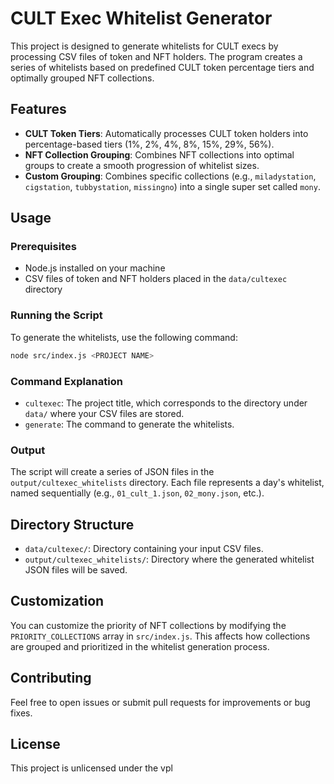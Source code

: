 # CULT Exec Whitelist Generator

This project is designed to generate whitelists for CULT execs by processing CSV files of token and NFT holders. The program creates a series of whitelists based on predefined CULT token percentage tiers and optimally grouped NFT collections.

## Features

- **CULT Token Tiers**: Automatically processes CULT token holders into percentage-based tiers (1%, 2%, 4%, 8%, 15%, 29%, 56%).
- **NFT Collection Grouping**: Combines NFT collections into optimal groups to create a smooth progression of whitelist sizes.
- **Custom Grouping**: Combines specific collections (e.g., `miladystation`, `cigstation`, `tubbystation`, `missingno`) into a single super set called `mony`.

## Usage

### Prerequisites

- Node.js installed on your machine
- CSV files of token and NFT holders placed in the `data/cultexec` directory

### Running the Script

To generate the whitelists, use the following command:
```bash
node src/index.js <PROJECT NAME>
```


### Command Explanation

- `cultexec`: The project title, which corresponds to the directory under `data/` where your CSV files are stored.
- `generate`: The command to generate the whitelists.

### Output

The script will create a series of JSON files in the `output/cultexec_whitelists` directory. Each file represents a day's whitelist, named sequentially (e.g., `01_cult_1.json`, `02_mony.json`, etc.).

## Directory Structure

- `data/cultexec/`: Directory containing your input CSV files.
- `output/cultexec_whitelists/`: Directory where the generated whitelist JSON files will be saved.

## Customization
    
You can customize the priority of NFT collections by modifying the `PRIORITY_COLLECTIONS` array in `src/index.js`. This affects how collections are grouped and prioritized in the whitelist generation process.

## Contributing

Feel free to open issues or submit pull requests for improvements or bug fixes.

## License

This project is unlicensed under the vpl